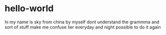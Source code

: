 # hello-world
hi
my name is sky 
from china by myself
dont understand the grammma and sort of stuff make me confuse
lier everyday and night
possible to do it again
